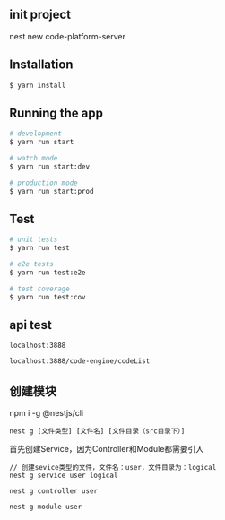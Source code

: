
## init project
nest new code-platform-server

## Installation

```bash
$ yarn install
```

## Running the app

```bash
# development
$ yarn run start

# watch mode
$ yarn run start:dev

# production mode
$ yarn run start:prod
```

## Test

```bash
# unit tests
$ yarn run test

# e2e tests
$ yarn run test:e2e

# test coverage
$ yarn run test:cov
```

## api test
```
localhost:3888

localhost:3888/code-engine/codeList
```

## 创建模块
npm i -g @nestjs/cli

```
nest g [文件类型] [文件名] [文件目录（src目录下）]
```


首先创建Service，因为Controller和Module都需要引入
```
// 创建sevice类型的文件，文件名：user，文件目录为：logical
nest g service user logical
```

```
nest g controller user
```

```
nest g module user
```
